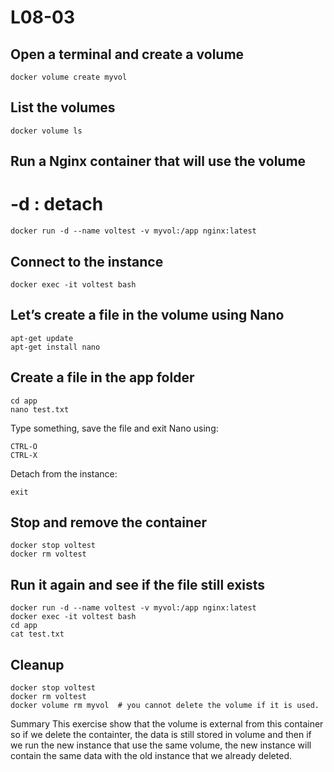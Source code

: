 # L08-03

## Open a terminal and create a volume

    docker volume create myvol

## List the volumes

    docker volume ls

## Run a Nginx container that will use the volume
# -d : detach

    docker run -d --name voltest -v myvol:/app nginx:latest

## Connect to the instance

    docker exec -it voltest bash

## Let’s create a file in the volume using Nano

    apt-get update
    apt-get install nano

## Create a file in the app folder
    cd app
    nano test.txt

Type something, save the file and exit Nano using:

    CTRL-O
    CTRL-X

Detach from the instance:

    exit

## Stop and remove the container

    docker stop voltest
    docker rm voltest

## Run it again and see if the file still exists

    docker run -d --name voltest -v myvol:/app nginx:latest
    docker exec -it voltest bash
    cd app
    cat test.txt

## Cleanup

    docker stop voltest
    docker rm voltest
    docker volume rm myvol  # you cannot delete the volume if it is used.

Summary
    This exercise show that the volume is external from this container so if we delete the containter, the data is still stored in volume and then if we run the new instance that use the same volume, the new instance will contain the same data with the old instance that we already deleted.